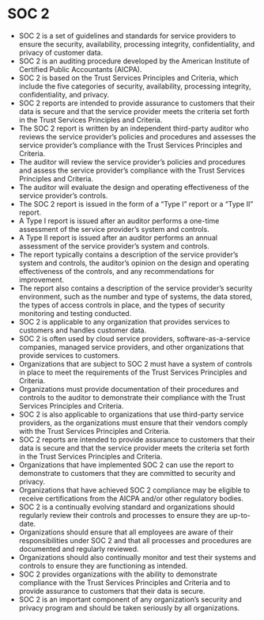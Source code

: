 # SOC 2

* SOC 2 is a set of guidelines and standards for service providers to ensure the security, availability, processing integrity, confidentiality, and privacy of customer data.
* SOC 2 is an auditing procedure developed by the American Institute of Certified Public Accountants (AICPA).
* SOC 2 is based on the Trust Services Principles and Criteria, which include the five categories of security, availability, processing integrity, confidentiality, and privacy.
* SOC 2 reports are intended to provide assurance to customers that their data is secure and that the service provider meets the criteria set forth in the Trust Services Principles and Criteria.
* The SOC 2 report is written by an independent third-party auditor who reviews the service provider’s policies and procedures and assesses the service provider’s compliance with the Trust Services Principles and Criteria.
* The auditor will review the service provider’s policies and procedures and assess the service provider’s compliance with the Trust Services Principles and Criteria.
* The auditor will evaluate the design and operating effectiveness of the service provider’s controls.
* The SOC 2 report is issued in the form of a “Type I” report or a “Type II” report.
* A Type I report is issued after an auditor performs a one-time assessment of the service provider’s system and controls.
* A Type II report is issued after an auditor performs an annual assessment of the service provider’s system and controls.
* The report typically contains a description of the service provider’s system and controls, the auditor’s opinion on the design and operating effectiveness of the controls, and any recommendations for improvement.
* The report also contains a description of the service provider’s security environment, such as the number and type of systems, the data stored, the types of access controls in place, and the types of security monitoring and testing conducted.
* SOC 2 is applicable to any organization that provides services to customers and handles customer data.
* SOC 2 is often used by cloud service providers, software-as-a-service companies, managed service providers, and other organizations that provide services to customers.
* Organizations that are subject to SOC 2 must have a system of controls in place to meet the requirements of the Trust Services Principles and Criteria.
* Organizations must provide documentation of their procedures and controls to the auditor to demonstrate their compliance with the Trust Services Principles and Criteria.
* SOC 2 is also applicable to organizations that use third-party service providers, as the organizations must ensure that their vendors comply with the Trust Services Principles and Criteria.
* SOC 2 reports are intended to provide assurance to customers that their data is secure and that the service provider meets the criteria set forth in the Trust Services Principles and Criteria.
* Organizations that have implemented SOC 2 can use the report to demonstrate to customers that they are committed to security and privacy.
* Organizations that have achieved SOC 2 compliance may be eligible to receive certifications from the AICPA and/or other regulatory bodies.
* SOC 2 is a continually evolving standard and organizations should regularly review their controls and processes to ensure they are up-to-date.
* Organizations should ensure that all employees are aware of their responsibilities under SOC 2 and that all processes and procedures are documented and regularly reviewed.
* Organizations should also continually monitor and test their systems and controls to ensure they are functioning as intended.
* SOC 2 provides organizations with the ability to demonstrate compliance with the Trust Services Principles and Criteria and to provide assurance to customers that their data is secure.
* SOC 2 is an important component of any organization’s security and privacy program and should be taken seriously by all organizations.
